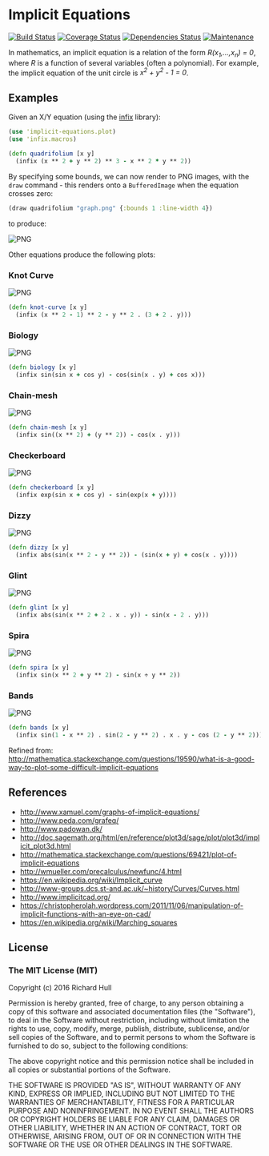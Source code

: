# Implicit Equations
[![Build Status](https://travis-ci.org/rm-hull/implicit-equations.svg?branch=master)](http://travis-ci.org/rm-hull/implicit-equations)
[![Coverage Status](https://coveralls.io/repos/rm-hull/implicit-equations/badge.svg?branch=master)](https://coveralls.io/r/rm-hull/implicit-equations?branch=master)
[![Dependencies Status](https://jarkeeper.com/rm-hull/implicit-equations/status.svg)](https://jarkeeper.com/rm-hull/implicit-equations)
[![Maintenance](https://img.shields.io/maintenance/yes/2018.svg?maxAge=2592000)]()

In mathematics, an implicit equation is a relation of the form
_R(x<sub>1</sub>,...,x<sub>n</sub>) = 0_, where _R_ is a function of several variables (often
a polynomial). For example, the implicit equation of the unit circle is
_x<sup>2</sup> + y<sup>2</sup> - 1 = 0_.

## Examples

Given an X/Y equation (using the [infix](https://github.com/rm-hull/infix) library):

```clojure
(use 'implicit-equations.plot)
(use 'infix.macros)

(defn quadrifolium [x y]
  (infix (x ** 2 + y ** 2) ** 3 - x ** 2 * y ** 2))
```

By specifying some bounds, we can now render to PNG images, with the `draw`
command - this renders onto a `BufferedImage` when the equation crosses zero:

```clojure
(draw quadrifolium "graph.png" {:bounds 1 :line-width 4})
```
to produce:

![PNG](https://rawgithub.com/rm-hull/implicit-equations/master/doc/quadrifolium.png)

Other equations produce the following plots:

### Knot Curve
![PNG](https://rawgithub.com/rm-hull/implicit-equations/master/doc/knot-curve.png)

```clojure
(defn knot-curve [x y]
  (infix (x ** 2 - 1) ** 2 - y ** 2 . (3 + 2 . y)))
```

### Biology
![PNG](https://rawgithub.com/rm-hull/implicit-equations/master/doc/biology.png)

```clojure
(defn biology [x y]
  (infix sin(sin x + cos y) - cos(sin(x . y) + cos x)))
```

### Chain-mesh
![PNG](https://rawgithub.com/rm-hull/implicit-equations/master/doc/chain-mesh.png)

```clojure
(defn chain-mesh [x y]
  (infix sin((x ** 2) + (y ** 2)) - cos(x . y)))
```

### Checkerboard
![PNG](https://rawgithub.com/rm-hull/implicit-equations/master/doc/checkerboard.png)

```clojure
(defn checkerboard [x y]
  (infix exp(sin x + cos y) - sin(exp(x + y))))
```

### Dizzy
![PNG](https://rawgithub.com/rm-hull/implicit-equations/master/doc/dizzy.png)

```clojure
(defn dizzy [x y]
  (infix abs(sin(x ** 2 - y ** 2)) - (sin(x + y) + cos(x . y))))
```

### Glint
![PNG](https://rawgithub.com/rm-hull/implicit-equations/master/doc/glint.png)

```clojure
(defn glint [x y]
  (infix abs(sin(x ** 2 + 2 . x . y)) - sin(x - 2 . y)))
```

### Spira
![PNG](https://rawgithub.com/rm-hull/implicit-equations/master/doc/spira.png)

```clojure
(defn spira [x y]
  (infix sin(x ** 2 + y ** 2) - sin(x ÷ y ** 2))
```

### Bands
![PNG](https://rawgithub.com/rm-hull/implicit-equations/master/doc/bands.png)

```clojure
(defn bands [x y]
  (infix sin(1 - x ** 2) . sin(2 - y ** 2) . x . y - cos (2 - y ** 2)))
```

Refined from: http://mathematica.stackexchange.com/questions/19590/what-is-a-good-way-to-plot-some-difficult-implicit-equations

## References

* http://www.xamuel.com/graphs-of-implicit-equations/
* http://www.peda.com/grafeq/
* http://www.padowan.dk/
* http://doc.sagemath.org/html/en/reference/plot3d/sage/plot/plot3d/implicit_plot3d.html
* http://mathematica.stackexchange.com/questions/69421/plot-of-implicit-equations
* http://wmueller.com/precalculus/newfunc/4.html
* https://en.wikipedia.org/wiki/Implicit_curve
* http://www-groups.dcs.st-and.ac.uk/~history/Curves/Curves.html
* http://www.implicitcad.org/
* https://christopherolah.wordpress.com/2011/11/06/manipulation-of-implicit-functions-with-an-eye-on-cad/
* https://en.wikipedia.org/wiki/Marching_squares

## License

### The MIT License (MIT)

Copyright (c) 2016 Richard Hull

Permission is hereby granted, free of charge, to any person obtaining a copy of
this software and associated documentation files (the "Software"), to deal in
the Software without restriction, including without limitation the rights to
use, copy, modify, merge, publish, distribute, sublicense, and/or sell copies of
the Software, and to permit persons to whom the Software is furnished to do so,
subject to the following conditions:

The above copyright notice and this permission notice shall be included in all
copies or substantial portions of the Software.

THE SOFTWARE IS PROVIDED "AS IS", WITHOUT WARRANTY OF ANY KIND, EXPRESS OR
IMPLIED, INCLUDING BUT NOT LIMITED TO THE WARRANTIES OF MERCHANTABILITY, FITNESS
FOR A PARTICULAR PURPOSE AND NONINFRINGEMENT. IN NO EVENT SHALL THE AUTHORS OR
COPYRIGHT HOLDERS BE LIABLE FOR ANY CLAIM, DAMAGES OR OTHER LIABILITY, WHETHER
IN AN ACTION OF CONTRACT, TORT OR OTHERWISE, ARISING FROM, OUT OF OR IN
CONNECTION WITH THE SOFTWARE OR THE USE OR OTHER DEALINGS IN THE SOFTWARE.
